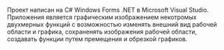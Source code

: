 Проект написан на С# Windows Forms .NET в Microsoft Visual Studio.
Приложения является графическим изображением некотромых двухмерных функций с возможностью изменять внешний вид рабочей области и графика,
  сохраненять изображения рабочей области, создавать функции путем премещения и обрезкой графиков.
